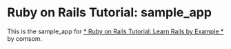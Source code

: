 # Ruby on Rails Tutorial: sample_app

This is the sample_app for
[* Ruby on Rails Tutorial: Learn Rails by Example *](http://railstutorial.org)
by comsom.

